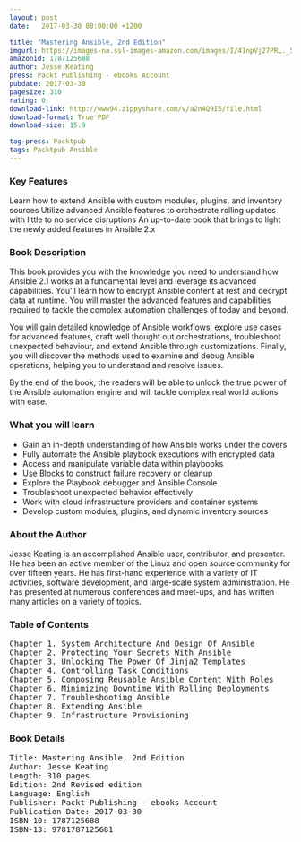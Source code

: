 ```yaml
---
layout: post
date:   2017-03-30 08:00:00 +1200

title: "Mastering Ansible, 2nd Edition"
imgurl: https://images-na.ssl-images-amazon.com/images/I/41npVj27PRL._SL200_.jpg
amazonid: 1787125688
author: Jesse Keating
press: Packt Publishing - ebooks Account
pubdate: 2017-03-30
pagesize: 310
rating: 0
download-link: http://www94.zippyshare.com/v/a2n4Q9I5/file.html
download-format: True PDF
download-size: 15.9

tag-press: Packtpub
tags: Packtpub Ansible
---
```


### Key Features
Learn how to extend Ansible with custom modules, plugins, and inventory sources
Utilize advanced Ansible features to orchestrate rolling updates with little to no service disruptions
An up-to-date book that brings to light the newly added features in Ansible 2.x

### Book Description
This book provides you with the knowledge you need to understand how Ansible 2.1 works at a fundamental level and leverage its advanced capabilities. You'll learn how to encrypt Ansible content at rest and decrypt data at runtime. You will master the advanced features and capabilities required to tackle the complex automation challenges of today and beyond.

You will gain detailed knowledge of Ansible workflows, explore use cases for advanced features, craft well thought out orchestrations, troubleshoot unexpected behaviour, and extend Ansible through customizations. Finally, you will discover the methods used to examine and debug Ansible operations, helping you to understand and resolve issues.

By the end of the book, the readers will be able to unlock the true power of the Ansible automation engine and will tackle complex real world actions with ease.

### What you will learn
- Gain an in-depth understanding of how Ansible works under the covers
- Fully automate the Ansible playbook executions with encrypted data
- Access and manipulate variable data within playbooks
- Use Blocks to construct failure recovery or cleanup
- Explore the Playbook debugger and Ansible Console
- Troubleshoot unexpected behavior effectively
- Work with cloud infrastructure providers and container systems
- Develop custom modules, plugins, and dynamic inventory sources

### About the Author
Jesse Keating is an accomplished Ansible user, contributor, and presenter. He has been an active member of the Linux and open source community for over fifteen years. He has first-hand experience with a variety of IT activities, software development, and large-scale system administration. He has presented at numerous conferences and meet-ups, and has written many articles on a variety of topics.

### Table of Contents
<pre>
Chapter 1. System Architecture And Design Of Ansible
Chapter 2. Protecting Your Secrets With Ansible
Chapter 3. Unlocking The Power Of Jinja2 Templates
Chapter 4. Controlling Task Conditions
Chapter 5. Composing Reusable Ansible Content With Roles
Chapter 6. Minimizing Downtime With Rolling Deployments
Chapter 7. Troubleshooting Ansible
Chapter 8. Extending Ansible
Chapter 9. Infrastructure Provisioning
</pre>

### Book Details
<pre>
Title: Mastering Ansible, 2nd Edition
Author: Jesse Keating
Length: 310 pages
Edition: 2nd Revised edition
Language: English
Publisher: Packt Publishing - ebooks Account
Publication Date: 2017-03-30
ISBN-10: 1787125688
ISBN-13: 9781787125681
</pre>
